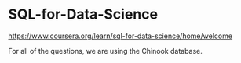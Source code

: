 # SQL-for-Data-Science
https://www.coursera.org/learn/sql-for-data-science/home/welcome

For all of the questions, we are using the Chinook database.
